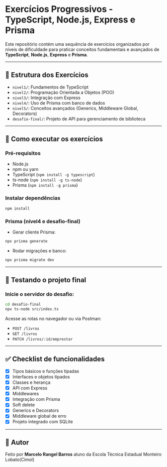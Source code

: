 # Exercícios Progressivos - TypeScript, Node.js, Express e Prisma

Este repositório contém uma sequência de exercícios organizados por níveis de dificuldade para praticar conceitos fundamentais e avançados de **TypeScript**, **Node.js**, **Express** e **Prisma**.

---

## 📁 Estrutura dos Exercícios

- `nivel1/`: Fundamentos de TypeScript
- `nivel2/`: Programação Orientada a Objetos (POO)
- `nivel3/`: Integração com Express
- `nivel4/`: Uso de Prisma com banco de dados
- `nivel5/`: Conceitos avançados (Generics, Middleware Global, Decorators)
- `desafio-final/`: Projeto de API para gerenciamento de biblioteca

---

## 🚀 Como executar os exercícios

### Pré-requisitos

- Node.js
- npm ou yarn
- TypeScript (`npm install -g typescript`)
- ts-node (`npm install -g ts-node`)
- Prisma (`npm install -g prisma`)

### Instalar dependências

```bash
npm install
```

### Prisma (nível4 e desafio-final)

- Gerar cliente Prisma:
```bash
npx prisma generate
```

- Rodar migrações e banco:
```bash
npx prisma migrate dev
```

---

## 🧪 Testando o projeto final

### Inicie o servidor do desafio:

```bash
cd desafio-final
npx ts-node src/index.ts
```

Acesse as rotas no navegador ou via Postman:
- `POST /livros`
- `GET /livros`
- `PATCH /livros/:id/emprestar`

---

## ✅ Checklist de funcionalidades

- [x] Tipos básicos e funções tipadas
- [x] Interfaces e objetos tipados
- [x] Classes e herança
- [x] API com Express
- [x] Middlewares
- [x] Integração com Prisma
- [x] Soft delete
- [x] Generics e Decorators
- [x] Middleware global de erro
- [x] Projeto integrado com SQLite

---

## 🧠 Autor

Feito por **Marcelo Rangel Barros** aluno da Escola Técnica Estadual Monteiro Lobato(Cimol)
